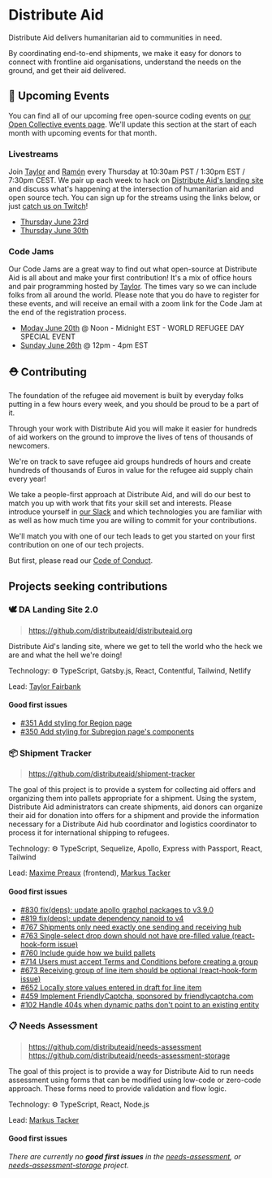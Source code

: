 # Distribute Aid

Distribute Aid delivers humanitarian aid to communities in need.

By coordinating end-to-end shipments, we make it easy for donors to connect with frontline aid organisations, understand the needs on the ground, and get their aid delivered.

## 📅 Upcoming Events

You can find all of our upcoming free open-source coding events on [our Open Collective events page](https://opencollective.com/distribute-aid-usa/events). We'll update this section at the start of each month with upcoming events for that month.

### Livestreams

Join [Taylor](https://twitter.com/borderless_dev) and [Ramón](https://twitter.com/hola_soy_milk) every Thursday at 10:30am PST / 1:30pm EST / 7:30pm CEST. We pair up each week to hack on [Distribute Aid's landing site](https://github.com/distributeaid/distributeaid.org) and discuss what's happening at the intersection of humanitarian aid and open source tech. You can sign up for the streams using the links below, or just [catch us on Twitch](https://www.twitch.tv/DistributeAid)!

- [Thursday June 23rd](https://opencollective.com/distribute-aid-usa/events/open-source-livestream-3-458d398f)
- [Thursday June 30th](https://opencollective.com/distribute-aid-usa/events/open-source-livestream-4-2b4dd057)

### Code Jams

Our Code Jams are a great way to find out what open-source at Distribute Aid is all about and make your first contribution! It's a mix of office hours and pair programming hosted by [Taylor](https://twitter.com/borderless_dev). The times vary so we can include folks from all around the world. Please note that you do have to register for these events, and will receive an email with a zoom link for the Code Jam at the end of the registration process.

- [Moday June 20th](https://opencollective.com/distribute-aid-usa/events/open-source-code-jam-3-751f65dc) @ Noon - Midnight EST - WORLD REFUGEE DAY SPECIAL EVENT
- [Sunday June 26th](https://opencollective.com/distribute-aid-usa/events/open-source-code-jam-4-6b3d7652) @ 12pm - 4pm EST

## ⛑️ Contributing

The foundation of the refugee aid movement is built by
everyday folks putting in a few hours every week, and you should be proud to be
a part of it.

Through your work with Distribute Aid you will make it easier for hundreds of
aid workers on the ground to improve the lives of tens of thousands of
newcomers.

We're on track to save
refugee aid groups hundreds of hours and create hundreds of thousands of Euros
in value for the refugee aid supply chain every year!

We take a people-first approach at Distribute Aid, and will do our best to match
you up with work that fits your skill set and interests. Please introduce
yourself in [our Slack](https://distributeaid.github.io/slack-invite-link/) and
which technologies you are familiar with as well as how much time you are
willing to commit for your contributions.

We'll match you with one of our tech leads to get you started on your first
contribution on one of our tech projects.

But first, please read our [Code of Conduct](https://github.com/distributeaid/.github/blob/saga/CODE_OF_CONDUCT.md).

## Projects seeking contributions

### 🕊️ DA Landing Site 2.0

> <https://github.com/distributeaid/distributeaid.org>

Distribute Aid's landing site, where we get to tell the world who the heck we are and what the hell we're doing!

Technology: ⚙ TypeScript, Gatsby.js, React, Contentful, Tailwind, Netlify

Lead: [Taylor Fairbank](https://github.com/jtfairbank)

#### Good first issues

<!-- embed-issues distributeaid.org -->
- [#351 Add styling for Region page](https://github.com/distributeaid/distributeaid.org/issues/351)
- [#350 Add styling for Subregion page's components](https://github.com/distributeaid/distributeaid.org/issues/350)
<!-- embed-issues-end -->

### 📦 Shipment Tracker

> <https://github.com/distributeaid/shipment-tracker>

The goal of this project is to provide a system for collecting aid offers and organizing them into pallets appropriate for a shipment. Using the system, Distribute Aid administrators can create shipments, aid donors can organize their aid for donation into offers for a shipment and provide the information necessary for a Distribute Aid hub coordinator and logistics coordinator to process it for international shipping to refugees.

Technology: ⚙ TypeScript, Sequelize, Apollo, Express with Passport, React, Tailwind

Lead: [Maxime Preaux](https://github.com/deammer) (frontend), [Markus Tacker](https://github.com/coderbyheart)

#### Good first issues

<!-- embed-issues shipment-tracker -->
- [#830 fix(deps): update apollo graphql packages to v3.9.0](https://github.com/distributeaid/shipment-tracker/pull/830)
- [#819 fix(deps): update dependency nanoid to v4](https://github.com/distributeaid/shipment-tracker/pull/819)
- [#767 Shipments only need exactly one sending and receiving hub](https://github.com/distributeaid/shipment-tracker/issues/767)
- [#763 Single-select drop down should not have pre-filled value (react-hook-form issue)](https://github.com/distributeaid/shipment-tracker/issues/763)
- [#760 Include guide how we build pallets](https://github.com/distributeaid/shipment-tracker/issues/760)
- [#714 Users must accept Terms and Conditions before creating a group](https://github.com/distributeaid/shipment-tracker/issues/714)
- [#673 Receiving group of line item should be optional (react-hook-form issue)](https://github.com/distributeaid/shipment-tracker/issues/673)
- [#652 Locally store values entered in draft for line item](https://github.com/distributeaid/shipment-tracker/issues/652)
- [#459 Implement FriendlyCaptcha, sponsored by friendlycaptcha.com](https://github.com/distributeaid/shipment-tracker/issues/459)
- [#102 Handle 404s when dynamic paths don't point to an existing entity](https://github.com/distributeaid/shipment-tracker/issues/102)
<!-- embed-issues-end -->

### 📋 Needs Assessment

> <https://github.com/distributeaid/needs-assessment>  
> <https://github.com/distributeaid/needs-assessment-storage>

The goal of this project is to provide a way for Distribute Aid to run needs assessment using forms that can be modified using low-code or zero-code approach. These forms need to provide validation and flow logic.

Technology: ⚙ TypeScript, React, Node.js

Lead: [Markus Tacker](https://github.com/coderbyheart)

#### Good first issues

<!-- embed-issues needs-assessment,needs-assessment-storage -->
*There are currently no **good first issues** in the [needs-assessment](https://github.com/distributeaid/needs-assessment/issues?q=is%3Aissue+label%3A%22good+first+issue%22+is%3Aopen), or [needs-assessment-storage](https://github.com/distributeaid/needs-assessment-storage/issues?q=is%3Aissue+label%3A%22good+first+issue%22+is%3Aopen) project.*
<!-- embed-issues-end -->
